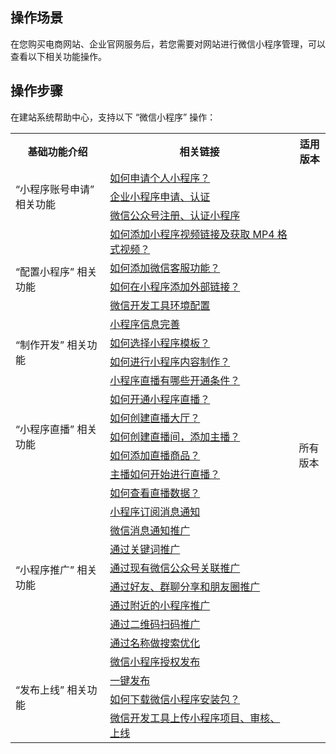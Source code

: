 
## 操作场景
在您购买电商网站、企业官网服务后，若您需要对网站进行微信小程序管理，可以查看以下相关功能操作。

## 操作步骤
在建站系统帮助中心，支持以下 “微信小程序” 操作：

<table>
<tr>
<th width="30%">基础功能介绍</th>
<th width="60%">相关链接</th>
<th width="10%">适用版本</th>
</tr>
<tr>
<td  rowspan="3">“小程序账号申请” 相关功能</td>
<td><a href="https://admin.site.my-qcloud.com/xi/help?id=1347">如何申请个人小程序？</a></td>
<td rowspan="30">所有版本</td>
</tr>
<tr>
<td><a href="https://admin.site.my-qcloud.com/xi/help?id=1338">企业小程序申请、认证</a></td>
</tr>
<tr>
<td><a href="https://admin.site.my-qcloud.com/xi/help?id=1337">微信公众号注册、认证小程序</a></td>
</tr>
<tr>
<td  rowspan="5">“配置小程序” 相关功能</td>
<td><a href="https://admin.site.my-qcloud.com/xi/help?id=1398">如何添加小程序视频链接及获取 MP4 格式视频？</a></td>
</tr>
<tr>
<td><a href="https://admin.site.my-qcloud.com/xi/help?id=1388">如何添加微信客服功能？</a></td>
</tr>
<tr>
<td><a href="https://admin.site.my-qcloud.com/xi/help?id=1387">如何在小程序添加外部链接？</a></td>
</tr>
<tr>
<td><a href="https://admin.site.my-qcloud.com/xi/help?id=1340">微信开发工具环境配置</a></td>
</tr>
<tr>
<td><a href="https://admin.site.my-qcloud.com/xi/help?id=1339">小程序信息完善</a></td>
</tr>
<tr>
<td  rowspan="2">“制作开发” 相关功能</td>
<td><a href="https://admin.site.my-qcloud.com/xi/help?id=1343
">如何选择小程序模板？
</a></td>		
</tr>
<tr>
<td><a href="https://admin.site.my-qcloud.com/xi/help?id=1342
">如何进行小程序内容制作？</a></td>	
</tr>
<tr>
<td  rowspan="7">“小程序直播” 相关功能</td>
<td><a href="https://admin.site.my-qcloud.com/xi/help?id=1605">小程序直播有哪些开通条件？</a></td>
</tr>
<tr>
<td><a href="https://admin.site.my-qcloud.com/xi/help?id=1606">如何开通小程序直播？</a></td>
</tr>
<tr>
<td><a href="https://admin.site.my-qcloud.com/xi/help?id=1607">如何创建直播大厅？</a></td>
</tr>
<tr>
<td><a href="https://admin.site.my-qcloud.com/xi/help?id=1608">如何创建直播间，添加主播？</a></td>
</tr>
<tr>
<td><a href="https://admin.site.my-qcloud.com/xi/help?id=1609">如何添加直播商品？</a></td>
</tr>
<tr>
<td><a href="https://admin.site.my-qcloud.com/xi/help?id=1610">主播如何开始进行直播？</a></td>
</tr>
<tr>
<td><a href="https://admin.site.my-qcloud.com/xi/help?id=1611">如何查看直播数据？</a></td>
</tr>
<tr>
<td  rowspan="8">“小程序推广” 相关功能</td>
<td><a href="https://admin.site.my-qcloud.com/xi/help?id=1362">小程序订阅消息通知</a></td>	
</tr>
<tr>
<td><a href="https://admin.site.my-qcloud.com/xi/help?id=1361">微信消息通知推广</a></td>
</tr>
<tr>
<td><a href="https://admin.site.my-qcloud.com/xi/help?id=1359">通过关键词推广</a></td>
</tr>
<tr>
<td><a href="https://admin.site.my-qcloud.com/xi/help?id=1358">通过现有微信公众号关联推广</a></td>
</tr>
<tr>
<td><a href="https://admin.site.my-qcloud.com/xi/help?id=1356">通过好友、群聊分享和朋友圈推广</a></td>
</tr>
<tr>
<td><a href="https://admin.site.my-qcloud.com/xi/help?id=1355">通过附近的小程序推广</a></td>
</tr>
<tr>
<td><a href="https://admin.site.my-qcloud.com/xi/help?id=1354">通过二维码扫码推广</a></td>
</tr>
<tr>
<td><a href="https://admin.site.my-qcloud.com/xi/help?id=1353">通过名称做搜索优化</a></td>
</tr>
<tr>
<td  rowspan="4">“发布上线” 相关功能</td>
<td><a href="https://admin.site.my-qcloud.com/xi/help?id=1548">微信小程序授权发布</a></td>
</tr>
<tr>
<td><a href="https://admin.site.my-qcloud.com/xi/help?id=1435">一键发布</a></td>
</tr>
<tr>
<td><a href="https://admin.site.my-qcloud.com/xi/help?id=1350">如何下载微信小程序安装包？</a></td>
</tr>
<tr>
<td><a href="https://admin.site.my-qcloud.com/xi/help?id=1344">微信开发工具上传小程序项目、审核、上线</a></td>
</tr>
</table>



